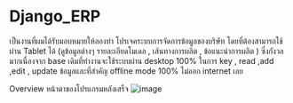 # Django_ERP
เป็นงานที่ผมได้รับมอบหมายให้ลองทำ 
โปรเจคระบบการจัดการข้อมูลของบริษัท โดยที่ต้องสามารถใช้ผ่าน Tablet ได้ (ดูข้อมูลต่างๆ รายละเอียดโมเดล , เส้นทางการผลิต , ข้อแนะนำการผลิต ) 
ซึ่งกังวลมากเนื่องจาก base เดิมที่ทำงานจะใช้ระบบผ่าน desktop 100% 
ในการ key , read ,add ,edit , update ข้อมูลและที่สำคัญ offline mode 100% ไม่ออก internet เลย

Overview หน้าตาของโปรแกรมหลังเสร็จ
![image](https://github.com/zRedHox/Django_ERP/assets/30298730/536a30da-1087-452a-b845-539077f48404)
